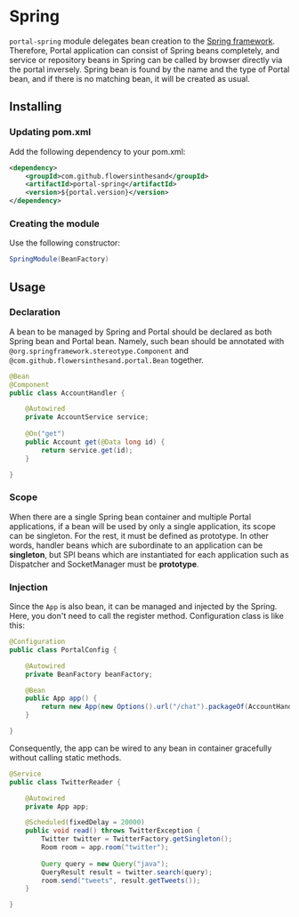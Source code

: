 # Spring
`portal-spring` module delegates bean creation to the [Spring framework](http://www.springsource.org/spring-framework). Therefore, Portal application can consist of Spring beans completely, and service or repository beans in Spring can be called by browser directly via the portal inversely. Spring bean is found by the name and the type of Portal bean, and if there is no matching bean, it will be created as usual.

## Installing
### Updating pom.xml
Add the following dependency to your pom.xml:
```xml
<dependency>
    <groupId>com.github.flowersinthesand</groupId>
    <artifactId>portal-spring</artifactId>
    <version>${portal.version}</version>
</dependency>
```

### Creating the module
Use the following constructor:
```java
SpringModule(BeanFactory)
```

## Usage
### Declaration
A bean to be managed by Spring and Portal should be declared as both Spring bean and Portal bean. Namely, such bean should be annotated with `@org.springframework.stereotype.Component` and `@com.github.flowersinthesand.portal.Bean` together.

```java
@Bean
@Component
public class AccountHandler {

    @Autowired
    private AccountService service;
    
    @On("get")
    public Account get(@Data long id) {
        return service.get(id);
    }

}
```

### Scope
When there are a single Spring bean container and multiple Portal applications, if a bean will be used by only a single application, its scope can be singleton. For the rest, it must be defined as prototype. In other words, handler beans which are subordinate to an application can be **singleton**, but SPI beans which are instantiated for each application such as Dispatcher and SocketManager must be **prototype**.

### Injection
Since the `App` is also bean, it can be managed and injected by the Spring. Here, you don't need to call the register method. Configuration class is like this:

```java
@Configuration
public class PortalConfig {

    @Autowired
    private BeanFactory beanFactory;

    @Bean
    public App app() {
        return new App(new Options().url("/chat").packageOf(AccountHandler.class), new SpringModule(beanFactory));
    }

}
```

Consequently, the app can be wired to any bean in container gracefully without calling static methods.

```java
@Service
public class TwitterReader {

    @Autowired
    private App app;

    @Scheduled(fixedDelay = 20000)
    public void read() throws TwitterException {
        Twitter twitter = TwitterFactory.getSingleton();
        Room room = app.room("twitter");
        
        Query query = new Query("java");
        QueryResult result = twitter.search(query);
        room.send("tweets", result.getTweets());
    }

}
```
